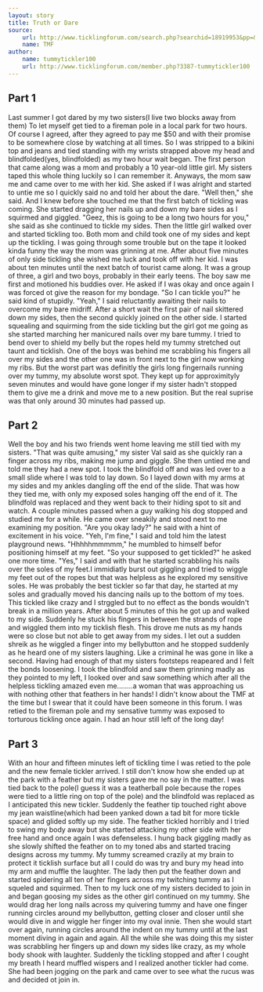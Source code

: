 ```yaml
---
layout: story
title: Truth or Dare
source:
    url: http://www.ticklingforum.com/search.php?searchid=18919953&pp=&page=2
    name: TMF
author:
    name: tummytickler100
    url: http://www.ticklingforum.com/member.php?3387-tummytickler100
---
```


## Part 1

Last summer I got dared by my two sisters(I live two blocks away from them) To let myself get tied to a fireman pole in a local park for two hours. Of course I agreed, after they agreed to pay me $50 and with their promise to be somewhere close by watching at all times. So I was stripped to a bikini top and jeans and tied standing with my wrists strapped above my head and blindfolded(yes, blindfolded) as my two hour wait began. The first person that came along was a mom and probably a 10 year-old little girl. My sisters taped this whole thing luckily so I can remember it. Anyways, the mom saw me and came over to me with her kid. She asked if I was alright and started to untie me so I quickly said no and told her about the dare. "Well then," she said. And I knew before she touched me that the first batch of tickling was coming. She started dragging her nails up and down my bare sides as I squirmed and giggled. "Geez, this is going to be a long two hours for you," she said as she continued to tickle my sides. Then the little girl walked over and started tickling too. Both mom and child took one of my sides and kept up the tickling. I was going through some trouble but on the tape it looked kinda funny the way the mom was grinning at me. After about five minutes of only side tickling she wished me luck and took off with her kid. I was about ten minutes until the next batch of tourist came along. It was a group of three, a girl and two boys, probably in their early teens. The boy saw me first and motioned his buddies over. He asked if I was okay and once again I was forced ot give the reason for my bondage. "So I can tickle you?" he said kind of stupidly. "Yeah," I said reluctantly awaiting their nails to overcome my bare midriff. After a short wait the first pair of nail skittered down my sides, then the second quickly joined on the other side. I started squealing and squirming from the side tickling but the girl got me going as she started marching her manicured nails over my bare tummy. I tried to bend over to shield my belly but the ropes held my tummy stretched out taunt and ticklish. One of the boys was behind me scrabbling his fingers all over my sides and the other one was in front next to the girl now working my ribs. But the worst part was definitly the girls long fingernails running over my tummy, my absolute worst spot. They kept up for approximityly seven minutes and would have gone longer if my sister hadn't stopped them to give me a drink and move me to a new position. But the real suprise was that only around 30 minutes had passed up.

## Part 2


Well the boy and his two friends went home leaving me still tied with my sisters. "That was quite amusing," my sister Val said as she quickly ran a finger across my ribs, making me jump and giggle. She then untied me and told me they had a new spot. I took the blindfold off and was led over to a small slide where I was told to lay down. So I layed down with my arms at my sides and my ankles dangling off the end of the slide. That was how they tied me, with only my exposed soles hanging off the end of it. The blindfold was replaced and they went back to their hiding spot to sit and watch. A couple minutes passed when a guy walking his dog stopped and studied me for a while. He came over sneakily and stood next to me examining my position. "Are you okay lady?" he said with a hint of excitement in his voice. "Yeh, I'm fine," I said and told him the latest playground news. "Hhhhhmmmmm," he mumbled to himself befor positioning himself at my feet. "So your supposed to get tickled?" he asked one more time. "Yes," I said and with that he started scrabbling his nails over the soles of my feet.I immidiatly burst out giggling and tried to wiggle my feet out of the ropes but that was helpless as he explored my sensitive soles. He was probably the best tickler so far that day, he started at my soles and gradually moved his dancing nails up to the bottom of my toes. This tickled like crazy and I strggled but to no effect as the bonds wouldn't break in a million years. After about 5 minutes of this he got up and walked to my side. Suddenly he stuck his fingers in between the strands of rope and wiggled them into my ticklish flesh. This drove me nuts as my hands were so close but not able to get away from my sides. I let out a sudden shreik as he wiggled a finger into my bellybutton and he stopped suddenly as he heard one of my sisters laughing. Like a criminal he was gone in like a second. Having had enough of that my sisters footsteps reapeared and I felt the bonds loosening. I took the blindfold and saw them grinning madly as they pointed to my left, I looked over and saw something which after all the helpless tickling amazed even me........a woman that was approaching us with nothing other that feathers in her hands! I didn't know about the TMF at the time but I swear that it could have been someone in this forum. I was retied to the fireman pole and my sensative tummy was exposed to torturous tickling once again. I had an hour still left of the long day!

## Part 3

With an hour and fifteen minutes left of tickling time I was retied to the pole and the new female tickler arrived. I still don't know how she ended up at the park with a feather but my sisters gave me no say in the matter. I was tied back to the pole(I guess it was a teatherball pole because the ropes were tied to a little ring on top of the pole) and the blindfold was replaced as I anticipated this new tickler. Suddenly the feather tip touched right above my jean waistline(which had been yanked down a tad bit for more tickle space) and glided softly up my side. The feather tickled horribly and I tried to swing my body away but she started attacking my other side with her free hand and once again I was defenseless. I hung back giggling madly as she slowly shifted the feather on to my toned abs and started tracing designs across my tummy. My tummy screamed crazily at my brain to protect it ticklish surface but all I could do was try and bury my head into my arm and muffle the laughter. The lady then put the feather down and started spidering all ten of her fingers across my twitching tummy as I squeled and squirmed. Then to my luck one of my sisters decided to join in and began goosing my sides as the other girl continued on my tummy. She would drag her long nails across my quivering tummy and have one finger running circles around my bellybutton, getting closer and closer until she would dive in and wiggle her finger into my oval innie. Then she would start over again, running circles around the indent on my tummy until at the last moment diving in again and again. All the while she was doing this my sister was scrabbling her fingers up and down my sides like crazy, as my whole body shook with laughter. Suddenly the tickling stopped and after I cought my breath I heard muffled wispers and I realized another tickler had come. She had been jogging on the park and came over to see what the rucus was and decided ot join in.

